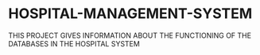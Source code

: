 # HOSPITAL-MANAGEMENT-SYSTEM
 THIS PROJECT GIVES INFORMATION ABOUT THE FUNCTIONING OF THE DATABASES IN THE HOSPITAL SYSTEM
